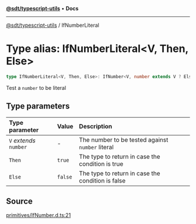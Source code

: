 [**@sdt/typescript-utils**](../README.md) • **Docs**

***

[@sdt/typescript-utils](../globals.md) / IfNumberLiteral

# Type alias: IfNumberLiteral\<V, Then, Else\>

```ts
type IfNumberLiteral<V, Then, Else>: IfNumber<V, number extends V ? Else : Then, Else>;
```

Test a `number` to be literal

## Type parameters

| Type parameter | Value | Description |
| :------ | :------ | :------ |
| `V` *extends* `number` | - | The number to be tested against `number` literal |
| `Then` | `true` | The type to return in case the condition is true |
| `Else` | `false` | The type to return in case the condition is false |

## Source

[primitives/IfNumber.d.ts:21](https://github.com/sylvaindethier/typescript-utils/blob/a4617fb26232a8a136e0ffe6a2534b634ac803e6/types/primitives/IfNumber.d.ts#L21)
